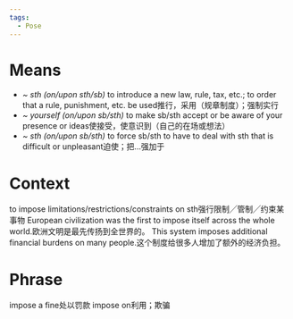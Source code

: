 ```yaml
---
tags:
  - Pose
---
```

# Means
- *~ sth (on/upon sth/sb)* to introduce a new law, rule, tax, etc.; to order that a rule, punishment, etc. be used推行，采用（规章制度）；强制实行
- *~ yourself (on/upon sb/sth)* to make sb/sth accept or be aware of your presence or ideas使接受，使意识到（自己的在场或想法）
- *~ sth (on/upon sb/sth)* to force sb/sth to have to deal with sth that is difficult or unpleasant迫使；把…强加于
# Context
to impose limitations/restrictions/constraints on sth强行限制╱管制╱约束某事物
European civilization was the first to impose itself across the whole world.欧洲文明是最先传扬到全世界的。
This system imposes additional financial burdens on many people.这个制度给很多人增加了额外的经济负担。
# Phrase
impose a fine处以罚款
impose on利用；欺骗